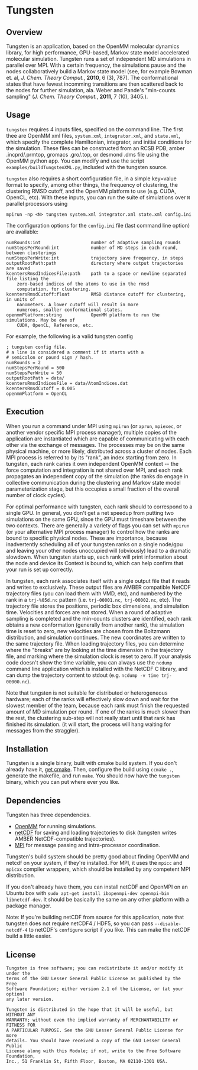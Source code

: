 Tungsten
========

Overview
--------
Tungsten is an application, based on the OpenMM molecular dynamics library,
for high performance, GPU-based, Markov state model accelerated molecular
simulation. Tungsten runs a set of independent MD simulations in parallel
over MPI. With a certain frequency, the simulations pause and the nodes
collaboratively build a Markov state model (see, for example Bowman et. al,
*J. Chem. Theory Comput.*, **2010**, 6 (3), 787). The conformational states
that have fewest incomming transitions are then scattered back to the nodes
for further simulation, ala. Weber and Pande's "min-counts sampling" (*J.
Chem. Theory Comput.*, **2011**, 7 (10), 3405.).

Usage
-----
`tungsten` requires 4 inputs files, specified on the command line. The first
thee are OpenMM xml files, `system.xml`, `integrator.xml`, and `state.xml`,
which specify the complete Hamiltonian, integrator, and initial conditions
for the simulation. These files can be constructed from an RCSB PDB, amber
.incprd/.prmtop, gromacs .gro/.top, or desmond .dms file using the OpenMM
python app. You can modify and use the script `examples/buildTungstenXML.py`,
included with the tungsten source.

`tungsten` also requires a short configuration file, in a simple key=value
format to specify, among other things, the frequency of clustering, the
clustering RMSD cutoff, and the OpenMM platform to use (e.g. CUDA, OpenCL,
etc). With these inputs, you can run the suite of simulations over `N`
parallel processors using

```mpirun -np <N> tungsten system.xml integrator.xml state.xml config.ini```

The configuration options for the `config.ini` file (last command line option)
are available:

```
numRounds:int                   number of adaptive sampling rounds
numStepsPerRound:int            number of MD steps in each round, between clusterings
numStepsPerWrite:int            trajectory save frequency, in steps
outputRootPath:path             directory where output trajectories are saved
kcentersRmsdIndicesFile:path    path to a space or newline separated file listing the
    zero-based indices of the atoms to use in the rmsd
    computation, for clustering.
kcentersRmsdCutoff:float        RMSD distance cutoff for clustering, in units of
    nanometers. A lower cutoff will result in more
    numerous, smaller conformational states.
openmmPlatform:string           OpenMM platform to run the simulations. May be one of
    CUDA, OpenCL, Reference, etc.
```

For example, the following is a valid tungsten config

```
; tungsten config file.
# a line is considered a comment if it starts with a
# semicolon or pound sign / hash.
numRounds = 2
numStepsPerRound = 500
numStepsPerWrite = 50
outputRootPath = data/
kcentersRmsdIndicesFile = data/AtomIndices.dat
kcentersRmsdCutoff = 0.005
openmmPlatform = OpenCL
```

Execution
---------
When you run a command under MPI using `mpirun` (or `aprun`, `mpiexec`, or
another vendor specific MPI process manager), multiple copies of the
application are instantiated which are capable of communicating with each
other via the exchange of messages. The processes may be on the same physical
machine, or more likely, distributed across a cluster of nodes. Each MPI
process is referred to by its "rank", an index starting from zero. In
tungsten, each rank caries it own independent OpenMM context -- the force
computation and integration is not shared over MPI, and each rank propagates
an independent copy of the simulation (the ranks do engage in collective
communication during the clustering and Markov state model parameterization
stage, but this occupies a small fraction of the overall number of clock
cycles).

For optimal performance with tungsten, each rank should to correspond to a
single GPU. In general, you don't get a net speedup from putting two
simulations on the same GPU, since the GPU must timeshare between the two
contexts. There are generally a variety of flags you can set with `mpirun` (or
your alternative MPI process manager) to control how the ranks are bound to
specific physical nodes. These are importance, because inadvertently
scheduling all of your tungsten ranks on a single node/gpu and leaving your
other nodes unoccupied will (obviously) lead to a dramatic slowdown. When
tungsten starts up, each rank will print information about the node and device
its Context is bound to, which can help confirm that your run is set up
correctly.

In tungsten, each rank associates itself with a single output file that it
reads and writes to exclusively. These output files are AMBER compatible
NetCDF trajectory files (you can load them with VMD, etc), and numbered by the
rank in a `trj-%05d.nc` pattern (i.e. `trj-00001.nc`,` trj-00002.nc`, etc).
The trajectory file stores the positions, periodic box dimensions, and
simulation time. Velocities and forces are not stored. When a round of
adaptive sampling is completed and the min-counts clusters are identified,
each rank obtains a new conformation (generally from another rank), the
simulation time is reset to zero, new velocities are chosen from the Boltzmann
distribution, and simulation continues. The new coordinates are written to the
same trajectory file. When loading trajectory files, you can determine where
the "breaks" are by looking at the time dimension in the trajectory file, and
marking where the simulation clock is reset to zero. If your analysis code
doesn't show the time variable, you can always use the `ncdump` command line
application which is installed with the NetCDF C library, and can dump the
trajectory content to stdout (e.g. `ncdump -v time trj-00000.nc`).

Note that tungsten is not suitable for distributed or heterogeneous hardware;
each of the ranks will effectively slow down and wait for the slowest member
of the team, because each rank must finish the requested amount of MD
simulation per round. If one of the ranks is much slower than the rest, the
clustering sub-step will not really start until that rank has finished its
simulation. (it will start, the process will hang waiting for messages
from the straggler).

Installation
------------
Tungsten is a single binary, built with cmake build system. If you don't
already have it, [get cmake](http://www.cmake.org/cmake/resources/software.html).
Then, configure the build using `ccmake .`, generate the makefile, and run
`make`. You should now have the `tungsten` binary, which you can put where
ever you like.

Dependencies
------------
Tungsten has three dependencies.
- [OpenMM](https://simtk.org/home/openmm) for running simulations.
- [netCDF](http://www.unidata.ucar.edu/software/netcdf/docs/index.html) for
saving and loading trajectories to disk (tungsten writes AMBER
NetCDF-compatible trajectories).
- [MPI](http://en.wikipedia.org/wiki/Message_Passing_Interface) for message
passing and intra-processor coordination.

Tungsten's build system should be pretty good about finding OpenMM and netcdf
on your system, if they're installed. For MPI, it uses the `mpicc` and
`mpicxx` compiler wrappers, which should be installed by any competent MPI
distribution.

If you don't already have them, you can install netCDF and OpenMPI on an
Ubuntu box with `sudo apt-get install ibopenmpi-dev openmpi-bin
libnetcdf-dev`. It should be basically the same on any other platform with a
package manager.

Note: If you're building netCDF from source for this application, note that
tungsten does not require netCDF4 / HDF5, so you can pass `--disable-netcdf-4`
to netCDF's `configure` script if you like. This can make the netCDF build a
little easier.

License
-------
```
Tungsten is free software; you can redistribute it and/or modify it under the
terms of the GNU Lesser General Public License as published by the Free
Software Foundation; either version 2.1 of the License, or (at your option)
any later version.

Tungsten is distributed in the hope that it will be useful, but WITHOUT ANY
WARRANTY; without even the implied warranty of MERCHANTABILITY or FITNESS FOR
A PARTICULAR PURPOSE. See the GNU Lesser General Public License for more
details. You should have received a copy of the GNU Lesser General Public
License along with this Module; if not, write to the Free Software Foundation,
Inc., 51 Franklin St, Fifth Floor, Boston, MA 02110-1301 USA.
```
